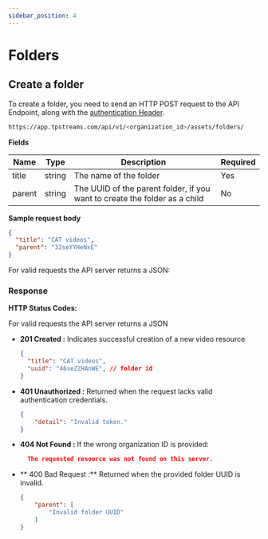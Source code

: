 ```yaml
---
sidebar_position: 4
---
```


# Folders

## Create a folder

To create a folder, you need to send an HTTP POST request to the API Endpoint, along with the  [authentication Header](../server-api/authentication.md).


```bash
https://app.tpstreams.com/api/v1/<organization_id>/assets/folders/
```

**Fields**

| Name             | Type         | Description |    Required  |
| -----------      | -----------  | ----------- |   ---------- |
| title            | string       | The name of the folder |      Yes    |
| parent           | string       | The UUID of the parent folder, if you want to create the folder as a child        | No        |


**Sample request body**

```json 
{
  "title": "CAT videos",
  "parent": "32seYYHeNxE"
}

```

For valid requests the API server returns a JSON:




### Response 
**HTTP Status Codes:**

For valid requests the API server returns a JSON
- **201 Created :**
 Indicates successful creation of a new video resource
    ```json
    {
      "title": "CAT videos",
      "uuid": "46seZZHAnWE", // folder id
    }

    ```

- **401 Unauthorized :**
    Returned when the request lacks valid authentication credentials.

    ```json
    {
        "detail": "Invalid token."
    }
    ```
- **404 Not Found :**
  If the wrong organization ID is provided:
  ```json
    The requested resource was not found on this server.
  ```
- ** 400 Bad Request :**
  Returned when the provided folder UUID is invalid.

  ```json
  {
      "parent": [
          "Invalid folder UUID"
      ]
  }

